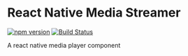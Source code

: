 # React Native Media Streamer

[![npm version](https://badge.fury.io/js/react-native-media-streamer.svg)](//npmjs.com/package/react-native-media-streamer) [![Build Status](https://travis-ci.org/vadiraja/react-native-media-player.svg?branch=master)](https://travis-ci.org/vadiraja/react-native-media-player)

A react native media player component